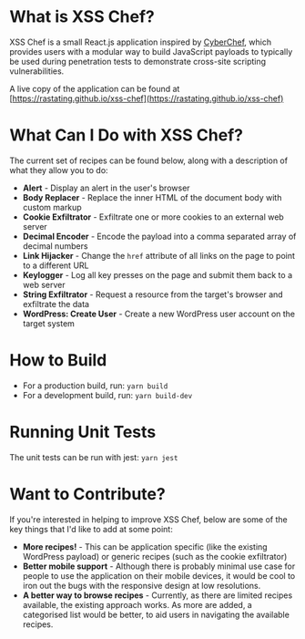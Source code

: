 What is XSS Chef?
=================
XSS Chef is a small React.js application inspired by [CyberChef](https://gchq.github.io/CyberChef/), which provides users with a modular way to build JavaScript payloads to typically be used during penetration tests to demonstrate cross-site scripting vulnerabilities.

A live copy of the application can be found at [https://rastating.github.io/xss-chef](https://rastating.github.io/xss-chef)

What Can I Do with XSS Chef?
============================
The current set of recipes can be found below, along with a description of what they allow you to do:

* **Alert** - Display an alert in the user's browser
* **Body Replacer** - Replace the inner HTML of the document body with custom markup
* **Cookie Exfiltrator** - Exfiltrate one or more cookies to an external web server
* **Decimal Encoder** - Encode the payload into a comma separated array of decimal numbers
* **Link Hijacker** - Change the `href` attribute of all links on the page to point to a different URL
* **Keylogger** - Log all key presses on the page and submit them back to a web server
* **String Exfiltrator** - Request a resource from the target's browser and exfiltrate the data
* **WordPress: Create User** - Create a new WordPress user account on the target system

How to Build
============
* For a production build, run: `yarn build`
* For a development build, run: `yarn build-dev`

Running Unit Tests
==================
The unit tests can be run with jest: `yarn jest`

Want to Contribute?
===================
If you're interested in helping to improve XSS Chef, below are some of the key things that I'd like to add at some point:

* **More recipes!** - This can be application specific (like the existing WordPress payload) or generic recipes (such as the cookie exfiltrator)
* **Better mobile support** - Although there is probably minimal use case for people to use the application on their mobile devices, it would be cool to iron out the bugs with the responsive design at low resolutions.
* **A better way to browse recipes** - Currently, as there are limited recipes available, the existing approach works. As more are added, a categorised list would be better, to aid users in navigating the available recipes.
